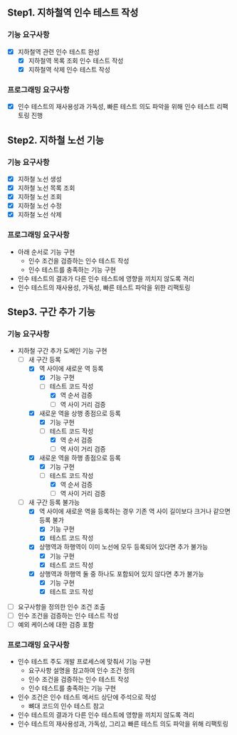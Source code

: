 
## Step1. 지하철역 인수 테스트 작성

### 기능 요구사항
- [X] 지하철역 관련 인수 테스트 완성
  - [X] 지하철역 목록 조회 인수 테스트 작성
  - [X] 지하철역 삭제 인수 테스트 작성

### 프로그래밍 요구사항
- [X] 인수 테스트의 재사용성과 가독성, 빠른 테스트 의도 파악을 위해 인수 테스트 리팩토링 진행

## Step2. 지하철 노선 기능

### 기능 요구사항
- [X] 지하철 노선 생성
- [X] 지하철 노선 목록 조회
- [X] 지하철 노선 조회
- [X] 지하철 노선 수정
- [X] 지하철 노선 삭제

### 프로그래밍 요구사항
- 아래 순서로 기능 구현
  - 인수 조건을 검증하는 인수 테스트 작성
  - 인수 테스트를 충족하는 기능 구현
- 인수 테스트의 결과가 다른 인수 테스트에 영향을 끼치지 않도록 격리
- 인수 테스트의 재사용성, 가독성, 빠른 테스트 파악을 위한 리팩토링

## Step3. 구간 추가 기능

### 기능 요구사항
- 지하철 구간 추가 도메인 기능 구현
  - [ ] 새 구간 등록
    - [X] 역 사이에 새로운 역 등록
      - [X] 기능 구현
      - [ ] 테스트 코드 작성
        - [X] 역 순서 검증
        - [ ] 역 사이 거리 검증
    - [X] 새로운 역을 상행 종점으로 등록
      - [X] 기능 구현
      - [ ] 테스트 코드 작성
        - [X] 역 순서 검증
        - [ ] 역 사이 거리 검증
    - [X] 새로운 역을 하행 종점으로 등록
      - [X] 기능 구현
      - [ ] 테스트 코드 작성
        - [X] 역 순서 검증
        - [ ] 역 사이 거리 검증
  - [ ] 새 구간 등록 불가능
    - [X] 역 사이에 새로운 역을 등록하는 경우 기존 역 사이 길이보다 크거나 같으면 등록 불가
      - [X] 기능 구현
      - [X] 테스트 코드 작성
    - [X] 상행역과 하행역이 이미 노선에 모두 등록되어 있다면 추가 불가능
      - [X] 기능 구현
      - [X] 테스트 코드 작성
    - [X] 상행역과 하행역 둘 중 하나도 포함되어 있지 않다면 추가 불가능
      - [X] 기능 구현
      - [X] 테스트 코드 작성
- [ ] 요구사항을 정의한 인수 조건 조출
- [ ] 인수 조건을 검증하는 인수 테스트 작성
- [ ] 예외 케이스에 대한 검증 포함

### 프로그래밍 요구사항
- 인수 테스트 주도 개발 프로세스에 맞춰서 기능 구현
  - 요구사항 설명을 참고하여 인수 조건 정의
  - 인수 조건을 검증하는 인수 테스트 작성
  - 인수 테스트를 충족하는 기능 구현
- 인수 조건은 인수 테스트 메서드 상단에 주석으로 작성
  - 뼈대 코드의 인수 테스트 참고
- 인수 테스트의 결과가 다른 인수 테스트에 영향을 끼치지 않도록 격리
- 인수 테스트의 재사용성과, 가독성, 그리고 빠른 테스트 의도 파악을 위해 리팩토링